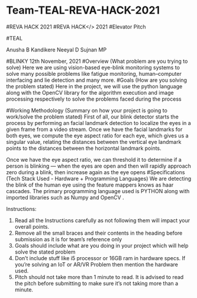 # Team-TEAL-REVA-HACK-2021
#REVA HACK 2021
#REVA HACK</> 2021 
#Elevator Pitch 

#TEAL 

Anusha B Kandikere
Neeyal D
Sujnan MP 

#BLINKY
12th November, 2021 
#Overview (What problem are you trying to solve) 
Here we are using vision-based eye-blink monitoring systems to solve many  possible problems like fatigue monitoring, human–computer interfacing and lie detection and many more.
#Goals (How are you solving the problem stated) 
Here in the project, we will use the python language along with the OpenCV library for the algorithm execution and image processing respectively to solve the problems faced during the process 

#Working Methodology (Summary on how your project is going to work/solve the problem stated) 
First of all, our blink detector starts the process by  performing an facial landmark detection to localize the eyes in a given frame from a video stream. 
Once we have the facial landmarks for both eyes, we compute the eye aspect ratio for each eye, which gives us a singular value, relating the distances between the vertical eye landmark points to the distances between the horizontal landmark points.

Once we have the eye aspect ratio, we can threshold it to determine if a person is blinking — when the eyes are open and then will rapidly approach zero during a blink, then increase again as the eye opens 
#Specifications (Tech Stack Used - Hardware + Programming Languages) 
We are detecting the blink of the human eye using the feature mappers knows as haar cascades.
The primary programming language used is PYTHON along with imported libraries such as Numpy and OpenCV .

 

Instructions: 
1. Read all the Instructions carefully as not following them will impact your overall points. 
2. Remove all the small braces and their contents in the heading before submission as it is for team’s reference only 
3. Goals should include what are you doing in your project which will help solve the stated problem 
3. Don’t include stuff like i5 processor or 16GB ram in hardware specs. If you’re solving an IoT or AR/VR Problem then mention the hardware used. 
4. Pitch should not take more than 1 minute to read. It is advised to read the pitch before submitting to make sure it’s not taking more than a minute. 
